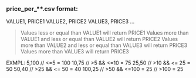 ### price_per_**.csv format:
VALUE1, PRICE1
VALUE2, PRICE2
VALUE3, PRICE3
...

> Values less or equal than VALUE1 will return PRICE1
> Values more than VALUE1 and less or equal than VALUE2 will return PRICE2
> Values more than VALUE2 and less or equal than VALUE3 will return PRICE3
> Values more than VALUE3 will return PRICE3

EXMPL:
5,100   // <=5 = 100
10,75   // >5 && <=10 = 75
25,50   // >10 && <= 25 = 50
50,40   // >25 && <= 50 = 40
100,25  // >50 && <=100 = 25
        // >100 = 25
